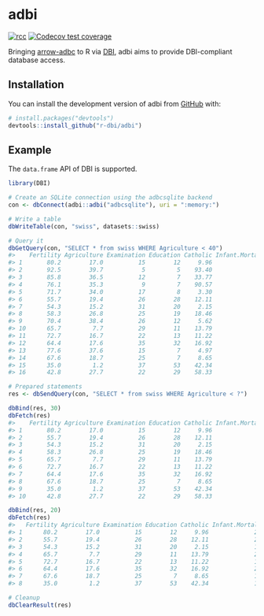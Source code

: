 
<!-- README.md is generated from README.Rmd. Please edit that file -->

# adbi

<!-- badges: start -->

[![rcc](https://github.com/r-dbi/adbi/workflows/rcc/badge.svg)](https://github.com/r-dbi/adbi/actions)
[![Codecov test
coverage](https://codecov.io/gh/r-dbi/adbi/branch/main/graph/badge.svg)](https://codecov.io/gh/r-dbi/adbi?branch=main)
<!-- badges: end -->

Bringing [arrow-adbc](https://github.com/apache/arrow-adbc) to R via
[DBI](https://github.com/r-dbi), adbi aims to provide DBI-compliant
database access.

## Installation

You can install the development version of adbi from
[GitHub](https://github.com/) with:

``` r
# install.packages("devtools")
devtools::install_github("r-dbi/adbi")
```

## Example

The `data.frame` API of DBI is supported.

``` r
library(DBI)

# Create an SQLite connection using the adbcsqlite backend
con <- dbConnect(adbi::adbi("adbcsqlite"), uri = ":memory:")

# Write a table
dbWriteTable(con, "swiss", datasets::swiss)

# Query it
dbGetQuery(con, "SELECT * from swiss WHERE Agriculture < 40")
#>    Fertility Agriculture Examination Education Catholic Infant.Mortality
#> 1       80.2        17.0          15        12     9.96             22.2
#> 2       92.5        39.7           5         5    93.40             20.2
#> 3       85.8        36.5          12         7    33.77             20.3
#> 4       76.1        35.3           9         7    90.57             26.6
#> 5       71.7        34.0          17         8     3.30             20.0
#> 6       55.7        19.4          26        28    12.11             20.2
#> 7       54.3        15.2          31        20     2.15             10.8
#> 8       58.3        26.8          25        19    18.46             20.9
#> 9       70.4        38.4          26        12     5.62             20.3
#> 10      65.7         7.7          29        11    13.79             20.5
#> 11      72.7        16.7          22        13    11.22             18.9
#> 12      64.4        17.6          35        32    16.92             23.0
#> 13      77.6        37.6          15         7     4.97             20.0
#> 14      67.6        18.7          25         7     8.65             19.5
#> 15      35.0         1.2          37        53    42.34             18.0
#> 16      42.8        27.7          22        29    58.33             19.3

# Prepared statements
res <- dbSendQuery(con, "SELECT * from swiss WHERE Agriculture < ?")

dbBind(res, 30)
dbFetch(res)
#>    Fertility Agriculture Examination Education Catholic Infant.Mortality
#> 1       80.2        17.0          15        12     9.96             22.2
#> 2       55.7        19.4          26        28    12.11             20.2
#> 3       54.3        15.2          31        20     2.15             10.8
#> 4       58.3        26.8          25        19    18.46             20.9
#> 5       65.7         7.7          29        11    13.79             20.5
#> 6       72.7        16.7          22        13    11.22             18.9
#> 7       64.4        17.6          35        32    16.92             23.0
#> 8       67.6        18.7          25         7     8.65             19.5
#> 9       35.0         1.2          37        53    42.34             18.0
#> 10      42.8        27.7          22        29    58.33             19.3

dbBind(res, 20)
dbFetch(res)
#>   Fertility Agriculture Examination Education Catholic Infant.Mortality
#> 1      80.2        17.0          15        12     9.96             22.2
#> 2      55.7        19.4          26        28    12.11             20.2
#> 3      54.3        15.2          31        20     2.15             10.8
#> 4      65.7         7.7          29        11    13.79             20.5
#> 5      72.7        16.7          22        13    11.22             18.9
#> 6      64.4        17.6          35        32    16.92             23.0
#> 7      67.6        18.7          25         7     8.65             19.5
#> 8      35.0         1.2          37        53    42.34             18.0

# Cleanup
dbClearResult(res)
```

